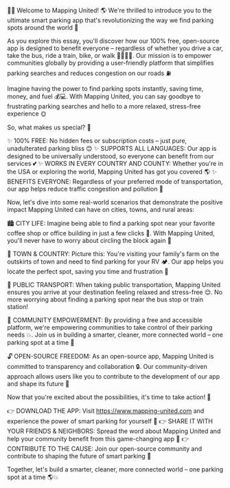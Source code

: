 🚨💥 Welcome to Mapping United! 🌎 We're thrilled to introduce you to the ultimate smart parking app that's revolutionizing the way we find parking spots around the world 💨

As you explore this essay, you'll discover how our 100% free, open-source app is designed to benefit everyone – regardless of whether you drive a car, take the bus, ride a train, bike, or walk 🚶‍♀️🚌🚂. Our mission is to empower communities globally by providing a user-friendly platform that simplifies parking searches and reduces congestion on our roads ⛽️

Imagine having the power to find parking spots instantly, saving time, money, and fuel 💰💻. With Mapping United, you can say goodbye to frustrating parking searches and hello to a more relaxed, stress-free experience 🌞

So, what makes us special? 🤔

✨ 100% FREE: No hidden fees or subscription costs – just pure, unadulterated parking bliss 😊
✨ SUPPORTS ALL LANGUAGES: Our app is designed to be universally understood, so everyone can benefit from our services 💕
✨ WORKS IN EVERY COUNTRY AND COUNTY: Whether you're in the USA or exploring the world, Mapping United has got you covered 🌎
✨ BENEFITS EVERYONE: Regardless of your preferred mode of transportation, our app helps reduce traffic congestion and pollution 🚫

Now, let's dive into some real-world scenarios that demonstrate the positive impact Mapping United can have on cities, towns, and rural areas:

🏙️ CITY LIFE:
Imagine being able to find a parking spot near your favorite coffee shop or office building in just a few clicks 🔋. With Mapping United, you'll never have to worry about circling the block again 🚗

🌳 TOWN & COUNTRY:
Picture this: You're visiting your family's farm on the outskirts of town and need to find parking for your RV 🏕️. Our app helps you locate the perfect spot, saving you time and frustration 🙏

🚌 PUBLIC TRANSPORT:
When taking public transportation, Mapping United ensures you arrive at your destination feeling relaxed and stress-free 😌. No more worrying about finding a parking spot near the bus stop or train station!

💪 COMMUNITY EMPOWERMENT:
By providing a free and accessible platform, we're empowering communities to take control of their parking needs 💥. Join us in building a smarter, cleaner, more connected world – one parking spot at a time 🌟

🔓 OPEN-SOURCE FREEDOM:
As an open-source app, Mapping United is committed to transparency and collaboration 🔒. Our community-driven approach allows users like you to contribute to the development of our app and shape its future 💪

Now that you're excited about the possibilities, it's time to take action! 🎉

👉 DOWNLOAD THE APP: Visit https://www.mapping-united.com and experience the power of smart parking for yourself 📲
👉 SHARE IT WITH YOUR FRIENDS & NEIGHBORS: Spread the word about Mapping United and help your community benefit from this game-changing app 📨
👉 CONTRIBUTE TO THE CAUSE: Join our open-source community and contribute to shaping the future of smart parking 💪

Together, let's build a smarter, cleaner, more connected world – one parking spot at a time 🌎💥